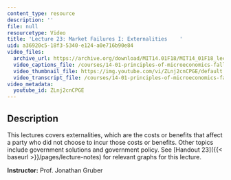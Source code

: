 ```yaml
---
content_type: resource
description: ''
file: null
resourcetype: Video
title: 'Lecture 23: Market Failures I: Externalities    '
uid: a36920c5-18f3-5340-e124-a0e716b90e84
video_files:
  archive_url: https://archive.org/download/MIT14.01F18/MIT14_01F18_lec23_300k.mp4
  video_captions_file: /courses/14-01-principles-of-microeconomics-fall-2018/0151d4c3e9ff568fa774703a04cb1d92_ZLnj2cnCPGE.vtt
  video_thumbnail_file: https://img.youtube.com/vi/ZLnj2cnCPGE/default.jpg
  video_transcript_file: /courses/14-01-principles-of-microeconomics-fall-2018/4c8e55761ff90b76649c88ddefd76f8e_ZLnj2cnCPGE.pdf
video_metadata:
  youtube_id: ZLnj2cnCPGE
---
```


Description
-----------

This lectures covers externalities, which are the costs or benefits that affect a party who did not choose to incur those costs or benefits. Other topics include government solutions and government policy. See [Handout 23]({{< baseurl >}}/pages/lecture-notes) for relevant graphs for this lecture. 

**Instructor:** Prof. Jonathan Gruber